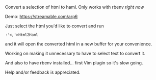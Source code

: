 Convert a selection of html to haml.  Only works with rbenv *right now*

Demo: <a href='https://streamable.com/arp6' target='_blank'>https://streamable.com/arp6</a>

Just select the html you'd like to convert and run

`:'<,'>Html2Haml`

and it will open the converted html in a new buffer for your convenience.

Working on making it unnecessary to have to select text to convert it.

And also to have rbenv installed... first Vim plugin so it's slow going.  

Help and/or feedback is appreciated.
